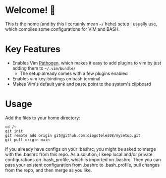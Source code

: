 # Welcome! :wave:
This is the home (and by this I certainly mean `~/` hehe) setup I usually use, which compiles some configurations for VIM and BASH.

# Key Features
- Enables Vim [Pathogen](https://www.vim.org/scripts/script.php?script_id=2332), which makes it easy to add plugins to vim by just adding them to `~/.vim/bundle/`
    - The setup already comes with a few plugins enabled
- Enables vim key-bindings on bash terminal
- Makes Vim's default yank and paste point to the system's clipboard

# Usage
Add the files to your home directory:
```
cd /~
git init
git remote add origin git@github.com:diogoteles08/mySetup.git
git pull origin main
```

If you already have configs on your .bashrc, you might be asked to merge with the .bashrc from this repo. As a solution, I keep local and/or private configurations on .bash_profile, which is imported on .bashrc. Then you can pass your existent configuration from .bashrc to .bash_profile, pull changes from the repo, and then merge as you like.
